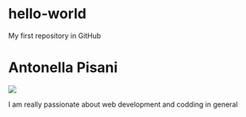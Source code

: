 # hello-world
My first repository in GitHub

<h1>Antonella Pisani</h1>

<img src="https://www.petbarn.com.au/petspot/wp-content/uploads/2015/01/30.-Chihuahua.jpg">

<br>
<p>I am really passionate about web development and codding in general</p>
